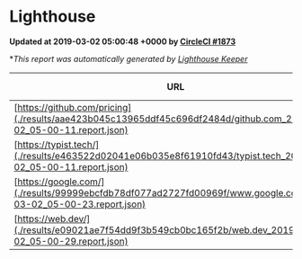 
# Lighthouse

**Updated at 2019-03-02 05:00:48 +0000 by [CircleCI #1873](https://circleci.com/gh/ItinerisLtd/lighthouse-keeper-example/1873)**

**This report was automatically generated by [Lighthouse Keeper](https://github.com/itinerisltd/lighthouse-keeper)*

| URL | Performance | Accessibility | Best Practices | SEO | PWA | Updated At |
| --- | --- | --- | --- | --- | --- | --- |
| [https://github.com/pricing](./results/aae423b045c13965ddf45c696df2484d/github.com_2019-03-02_05-00-11.report.json) | 0.8 | 0.89 | 0.93 | 0.9 | 0.58 | 2019-03-02T05:00:11.760Z |
| [https://typist.tech/](./results/e463522d02041e06b035e8f61910fd43/typist.tech_2019-03-02_05-00-11.report.json) | 1 |  |  |  |  | 2019-03-02T05:00:11.361Z |
| [https://google.com/](./results/99999ebcfdb78df077ad2727fd00969f/www.google.com_2019-03-02_05-00-23.report.json) | 0.95 | 0.71 | 0.93 | 0.8 | 0.58 | 2019-03-02T05:00:23.026Z |
| [https://web.dev/](./results/e09021ae7f54dd9f3b549cb0bc165f2b/web.dev_2019-03-02_05-00-29.report.json) | 0.97 | 0.93 | 1 | 0.91 | 1 | 2019-03-02T05:00:29.724Z |

